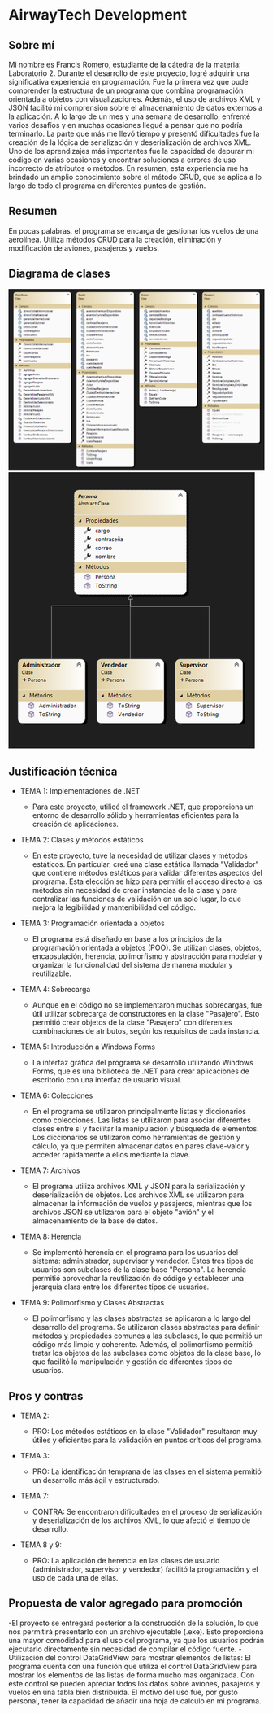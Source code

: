 # AirwayTech Development

## Sobre mí
Mi nombre es Francis Romero, estudiante de la cátedra de la materia: Laboratorio 2. Durante el desarrollo de este proyecto, logré adquirir una significativa experiencia en programación. Fue la primera vez que pude comprender la estructura de un programa que combina programación orientada a objetos con visualizaciones. Además, el uso de archivos XML y JSON facilitó mi comprensión sobre el almacenamiento de datos externos a la aplicación. A lo largo de un mes y una semana de desarrollo, enfrenté varios desafíos y en muchas ocasiones llegué a pensar que no podría terminarlo. La parte que más me llevó tiempo y presentó dificultades fue la creación de la lógica de serialización y deserialización de archivos XML. Uno de los aprendizajes más importantes fue la capacidad de depurar mi código en varias ocasiones y encontrar soluciones a errores de uso incorrecto de atributos o métodos. En resumen, esta experiencia me ha brindado un amplio conocimiento sobre el método CRUD, que se aplica a lo largo de todo el programa en diferentes puntos de gestión.

## Resumen
En pocas palabras, el programa se encarga de gestionar los vuelos de una aerolínea. Utiliza métodos CRUD para la creación, eliminación y modificación de aviones, pasajeros y vuelos.

## Diagrama de clases
![Diagrama de Clases](./diagramaDeClases.png)
![Diagrama de Clases](./diagramaDeClasesDos.png)

## Justificación técnica

- TEMA 1: Implementaciones de .NET
  - Para este proyecto, utilicé el framework .NET, que proporciona un entorno de desarrollo sólido y herramientas eficientes para la creación de aplicaciones.

- TEMA 2: Clases y métodos estáticos
  - En este proyecto, tuve la necesidad de utilizar clases y métodos estáticos. En particular, creé una clase estática llamada "Validador" que contiene métodos estáticos para validar diferentes aspectos del programa. Esta elección se hizo para permitir el acceso directo a los métodos sin necesidad de crear instancias de la clase y para centralizar las funciones de validación en un solo lugar, lo que mejora la legibilidad y mantenibilidad del código.

- TEMA 3: Programación orientada a objetos
  - El programa está diseñado en base a los principios de la programación orientada a objetos (POO). Se utilizan clases, objetos, encapsulación, herencia, polimorfismo y abstracción para modelar y organizar la funcionalidad del sistema de manera modular y reutilizable.

- TEMA 4: Sobrecarga
  - Aunque en el código no se implementaron muchas sobrecargas, fue útil utilizar sobrecarga de constructores en la clase "Pasajero". Esto permitió crear objetos de la clase "Pasajero" con diferentes combinaciones de atributos, según los requisitos de cada instancia.

- TEMA 5: Introducción a Windows Forms
  - La interfaz gráfica del programa se desarrolló utilizando Windows Forms, que es una biblioteca de .NET para crear aplicaciones de escritorio con una interfaz de usuario visual.

- TEMA 6: Colecciones
  - En el programa se utilizaron principalmente listas y diccionarios como colecciones. Las listas se utilizaron para asociar diferentes clases entre sí y facilitar la manipulación y búsqueda de elementos. Los diccionarios se utilizaron como herramientas de gestión y cálculo, ya que permiten almacenar datos en pares clave-valor y acceder rápidamente a ellos mediante la clave.

- TEMA 7: Archivos
  - El programa utiliza archivos XML y JSON para la serialización y deserialización de objetos. Los archivos XML se utilizaron para almacenar la información de vuelos y pasajeros, mientras que los archivos JSON se utilizaron para el objeto "avión" y el almacenamiento de la base de datos.

- TEMA 8: Herencia
  - Se implementó herencia en el programa para los usuarios del sistema: administrador, supervisor y vendedor. Estos tres tipos de usuarios son subclases de la clase base "Persona". La herencia permitió aprovechar la reutilización de código y establecer una jerarquía clara entre los diferentes tipos de usuarios.

- TEMA 9: Polimorfismo y Clases Abstractas
  - El polimorfismo y las clases abstractas se aplicaron a lo largo del desarrollo del programa. Se utilizaron clases abstractas para definir métodos y propiedades comunes a las subclases, lo que permitió un código más limpio y coherente. Además, el polimorfismo permitió tratar los objetos de las subclases como objetos de la clase base, lo que facilitó la manipulación y gestión de diferentes tipos de usuarios.

## Pros y contras

- TEMA 2:
  - PRO: Los métodos estáticos en la clase "Validador" resultaron muy útiles y eficientes para la validación en puntos críticos del programa.

- TEMA 3:
  - PRO: La identificación temprana de las clases en el sistema permitió un desarrollo más ágil y estructurado.

- TEMA 7:
  - CONTRA: Se encontraron dificultades en el proceso de serialización y deserialización de los archivos XML, lo que afectó el tiempo de desarrollo.

- TEMA 8 y 9:
  - PRO: La aplicación de herencia en las clases de usuario (administrador, supervisor y vendedor) facilitó la programación y el uso de cada una de ellas.

## Propuesta de valor agregado para promoción
-El proyecto se entregará posterior a la construcción de la solución, lo que nos permitirá presentarlo con un archivo ejecutable (.exe). Esto proporciona una mayor comodidad para el uso del programa, ya que los usuarios podrán ejecutarlo directamente sin necesidad de compilar el código fuente.
-Utilización del control DataGridView para mostrar elementos de listas: El programa cuenta con una función que utiliza el control DataGridView para mostrar los elementos de las listas de forma mucho mas organizada. Con este control se pueden apreciar todos los datos sobre aviones, pasajeros y vuelos en una tabla bien distribuida. El motivo del uso fue, por gusto personal, tener la capacidad de añadir una hoja de calculo en mi programa.
